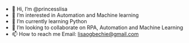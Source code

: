 - 👋 Hi, I’m @princesslisa
- 👀 I’m interested in Automation and Machine learning
- 🌱 I’m currently learning Python
- 💞️ I’m looking to collaborate on RPA, Automation and Machine Learning
- 📫 How to reach me  Email: lisaogbechie@gmail.com

<!---
princesslisa/princesslisa is a ✨ special ✨ repository because its `README.md` (this file) appears on your GitHub profile.
You can click the Preview link to take a look at your changes.
--->
